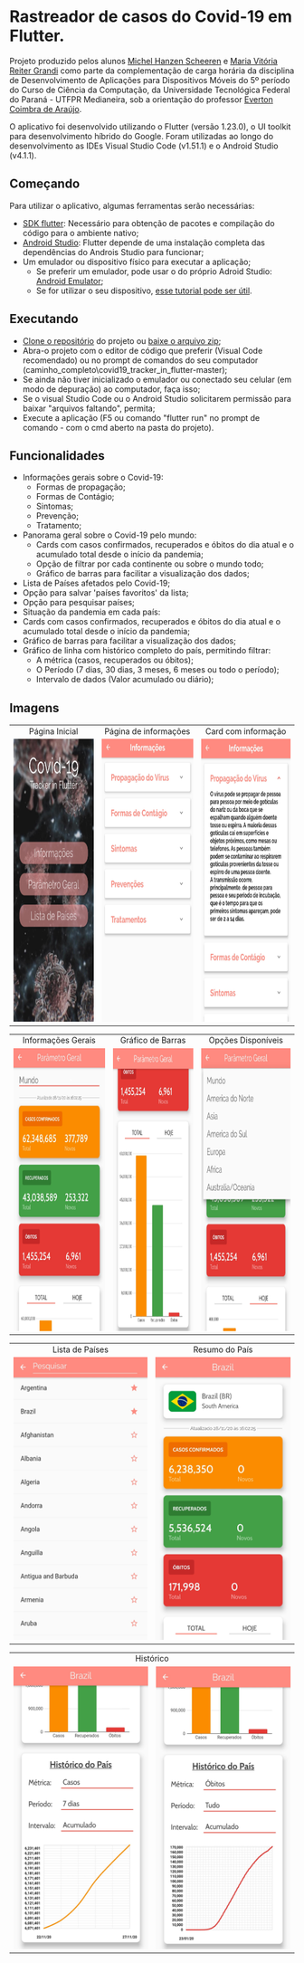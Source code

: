 # Rastreador de casos do Covid-19 em Flutter.

Projeto produzido pelos alunos [Michel Hanzen Scheeren](https://github.com/MichelHanzenScheeren) e [Maria Vitória Reiter Grandi](https://github.com/mariagrandi) como parte da complementação de carga horária da disciplina de Desenvolvimento de Aplicações para Dispositivos Móveis do 5º período do Curso de Ciência da Computação, da Universidade Tecnológica Federal do Paraná - UTFPR Medianeira, sob a orientação do professor [Everton Coimbra de Araújo](https://github.com/evertonfoz).

O aplicativo foi desenvolvido utilizando o Flutter (versão 1.23.0), o UI toolkit para desenvolvimento híbrido do Google. Foram utilizadas ao longo do desenvolvimento as IDEs Visual Studio Code (v1.51.1) e o Android Studio (v4.1.1).

## Começando
Para utilizar o aplicativo, algumas ferramentas serão necessárias:
* [SDK flutter](https://flutter.dev/docs/get-started/install): Necessário para obtenção de pacotes e compilação do código para o ambiente nativo;
* [Android Studio](https://developer.android.com/studio): Flutter depende de uma instalação completa das dependências do Androis Studio para funcionar;
* Um emulador ou dispositivo físico para executar a aplicação;
  * Se preferir um emulador, pode usar o do próprio Adroid Studio: [Android Emulator](https://developer.android.com/studio/run/emulator?hl=pt-br);
  * Se for utilizar o seu dispositivo, [esse tutorial pode ser útil](https://developer.android.com/studio/run/device?hl=pt-br).

## Executando
* [Clone o repositório](https://github.com/MichelHanzenScheeren/covid19_tracker_in_flutter.git) do projeto ou [baixe o arquivo zip](https://github.com/MichelHanzenScheeren/covid19_tracker_in_flutter/archive/master.zip);
* Abra-o projeto com o editor de código que preferir (Visual Code recomendado) ou no prompt de comandos do seu computador (caminho_completo\covid19_tracker_in_flutter-master);
* Se ainda não tiver inicializado o emulador ou conectado seu celular (em modo de depuração) ao computador, faça isso;
* Se o visual Studio Code ou o Android Studio solicitarem permissão para baixar "arquivos faltando", permita;
* Execute a aplicação (F5 ou comando "flutter run" no prompt de comando - com o cmd aberto na pasta do projeto).

## Funcionalidades
* Informações gerais sobre o Covid-19:
  * Formas de propagação;
  * Formas de Contágio;
  * Sintomas;
  * Prevenção;
  * Tratamento;
* Panorama geral sobre o Covid-19 pelo mundo:
  * Cards com casos confirmados, recuperados e óbitos do dia atual e o acumulado total desde o início da pandemia;
  * Opção de filtrar por cada continente ou sobre o mundo todo;
  * Gráfico de barras para facilitar a visualização dos dados;
 * Lista de Países afetados pelo Covid-19;
 * Opção para salvar 'países favoritos' da lista;
 * Opção para pesquisar países;
 * Situação da pandemia em cada país:
  * Cards com casos confirmados, recuperados e óbitos do dia atual e o acumulado total desde o início da pandemia;
  * Gráfico de barras para facilitar a visualização dos dados;
  * Gráfico de linha com histórico completo do país, permitindo filtrar:
    * A métrica (casos, recuperados ou óbitos);
    * O Período (7 dias, 30 dias, 3 meses, 6 meses ou todo o período);
    * Intervalo de dados (Valor acumulado ou diário);

## Imagens
<table>
  <tr>
   <td align="center">Página Inicial</td>
   <td align="center">Página de informações</td>
   <td align="center">Card com informação</td>
  </tr>
  <tr>
   <td><img alt="Página Inicial" src="images/1.jpg" height="500"></td>
   <td><img alt="Informações" src="images/2.jpg" height="500"></td>
   <td><img alt="Informações" src="images/3.jpg" height="500"></td>
  </tr>
 </table>
 
 <table>
  <tr>
   <td align="center">Informações Gerais</td>
   <td align="center">Gráfico de Barras</td>
   <td align="center">Opções Disponíveis</td>
  </tr>
  <tr>
   <td><img alt="Informações Gerais" src="images/4.jpg" height="500"></td>
   <td><img alt="Gráfico de Barras" src="images/5.jpg" height="500"></td>
   <td><img alt="Opções Disponíveis" src="images/6.jpg" height="500"></td>
  </tr>
 </table>
 
 <table>
  <tr>
   <td align="center">Lista de Países</td>
   <td align="center">Resumo do País</td>
  </tr>
  <tr>
   <td><img alt="Lista de Países" src="images/7.jpg" height="500"></td>
   <td><img alt="Resumo de um País" src="images/8.jpg" height="500"></td>
  </tr>
 </table>
 
  <table>
  <tr>
   <td colspan="2" align="center">Histórico</td>
  </tr>
  <tr>
   <td><img alt="Histórico" src="images/9.jpg" height="500"></td>
   <td><img alt="Histórico" src="images/10.jpg" height="500"></td>
  </tr>
 </table>
